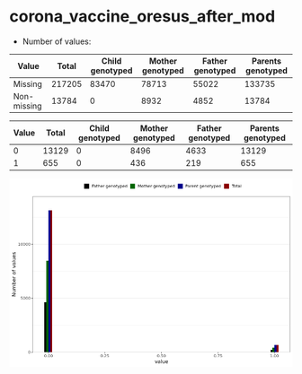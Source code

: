 # corona_vaccine_oresus_after_mod
- Number of values:

| Value | Total | Child genotyped | Mother genotyped | Father genotyped | Parents genotyped |
| ----- | ----- | --------------- | ---------------- | ---------------- |---------------- |
| Missing | 217205 | 83470 | 78713 | 55022 | 133735 |
| Non-missing | 13784 | 0 | 8932 | 4852 | 13784 |

| Value | Total | Child genotyped | Mother genotyped | Father genotyped | Parents genotyped |
| ----- | ----- | --------------- | ---------------- | ---------------- |---------------- |
| 0 | 13129 | 0 | 8496 | 4633 | 13129 |
| 1 | 655 | 0 | 436 | 219 | 655 |



![](corona_vaccine_oresus_after_mod_n.png)



